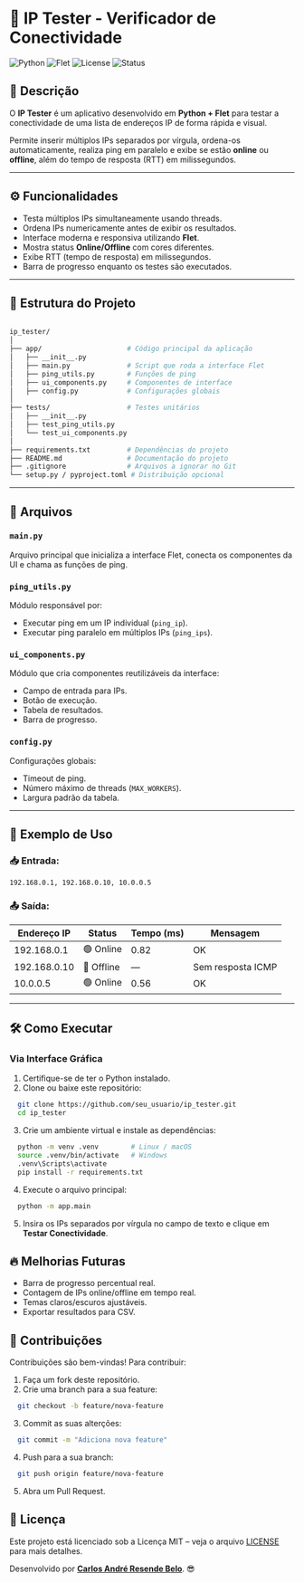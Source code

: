 # 📝 IP Tester - Verificador de Conectividade

![Python](https://img.shields.io/badge/Python-3.13%2B-blue?logo=python&logoColor=white)
![Flet](https://img.shields.io/badge/Flet-Framework-orange)
![License](https://img.shields.io/badge/License-MIT-green)
![Status](https://img.shields.io/badge/Status-Ativo-success)

## 📌 Descrição
O **IP Tester** é um aplicativo desenvolvido em **Python + Flet** para testar a conectividade de uma lista de endereços IP de forma rápida e visual.  

Permite inserir múltiplos IPs separados por vírgula, ordena-os automaticamente, realiza ping em paralelo e exibe se estão **online** ou **offline**, além do tempo de resposta (RTT) em milissegundos.

---

## ⚙️ Funcionalidades
- Testa múltiplos IPs simultaneamente usando threads.
- Ordena IPs numericamente antes de exibir os resultados.
- Interface moderna e responsiva utilizando **Flet**.
- Mostra status **Online/Offline** com cores diferentes.
- Exibe RTT (tempo de resposta) em milissegundos.
- Barra de progresso enquanto os testes são executados.

---

## 📂 Estrutura do Projeto


```bash

ip_tester/
│
├── app/                     # Código principal da aplicação
│   ├── __init__.py
│   ├── main.py              # Script que roda a interface Flet
│   ├── ping_utils.py        # Funções de ping
│   ├── ui_components.py     # Componentes de interface
│   ├── config.py            # Configurações globais
│
├── tests/                   # Testes unitários
│   ├── __init__.py
│   ├── test_ping_utils.py
│   └── test_ui_components.py
│
├── requirements.txt         # Dependências do projeto
├── README.md                # Documentação do projeto
├── .gitignore               # Arquivos a ignorar no Git
└── setup.py / pyproject.toml # Distribuição opcional
```

---

## 📂 Arquivos
### `main.py`
Arquivo principal que inicializa a interface Flet, conecta os componentes da UI e chama as funções de ping.

### `ping_utils.py`
Módulo responsável por:
- Executar ping em um IP individual (`ping_ip`).
- Executar ping paralelo em múltiplos IPs (`ping_ips`).

### `ui_components.py`
Módulo que cria componentes reutilizáveis da interface:
- Campo de entrada para IPs.
- Botão de execução.
- Tabela de resultados.
- Barra de progresso.

### `config.py`
Configurações globais:
- Timeout de ping.
- Número máximo de threads (`MAX_WORKERS`).
- Largura padrão da tabela.

---

## 🚀 Exemplo de Uso
### 📥 Entrada:
`192.168.0.1, 192.168.0.10, 10.0.0.5`


### 📤 Saída:
| Endereço IP | Status       | Tempo (ms) | Mensagem          |
|------------|-------------|------------|-----------------|
| 192.168.0.1 | 🟢 Online   | 0.82       | OK               |
| 192.168.0.10| 🔴 Offline  | —          | Sem resposta ICMP|
| 10.0.0.5   | 🟢 Online   | 0.56       | OK               |

---

## 🛠 Como Executar

### Via Interface Gráfica
1. Certifique-se de ter o Python instalado.
2. Clone ou baixe este repositório:
```bash
  git clone https://github.com/seu_usuario/ip_tester.git
  cd ip_tester
```
3. Crie um ambiente virtual e instale as dependências:
```bash
  python -m venv .venv        # Linux / macOS
  source .venv/bin/activate   # Windows
  .venv\Scripts\activate
  pip install -r requirements.txt
```
4. Execute o arquivo principal:
```bash
  python -m app.main
```
5. Insira os IPs separados por vírgula no campo de texto e clique em **Testar Conectividade**.

## 🔥 Melhorias Futuras
- Barra de progresso percentual real.
- Contagem de IPs online/offline em tempo real.
- Temas claros/escuros ajustáveis.
- Exportar resultados para CSV.

## 🤝 Contribuições
Contribuições são bem-vindas! Para contribuir:
1. Faça um fork deste repositório.
2. Crie uma branch para a sua feature:
```bash
  git checkout -b feature/nova-feature
```
3. Commit as suas alterções:
```bash
  git commit -m "Adiciona nova feature"
```
4. Push para a sua branch:
```bash
  git push origin feature/nova-feature
```
5. Abra um Pull Request.

## 📜 Licença
Este projeto está licenciado sob a Licença MIT – veja o arquivo [LICENSE](https://github.com/CaseResende/IP_Tester/blob/main/LICENSE) para mais detalhes.

Desenvolvido por **[Carlos André Resende Belo](https://github.com/CaseResende)**. 😎